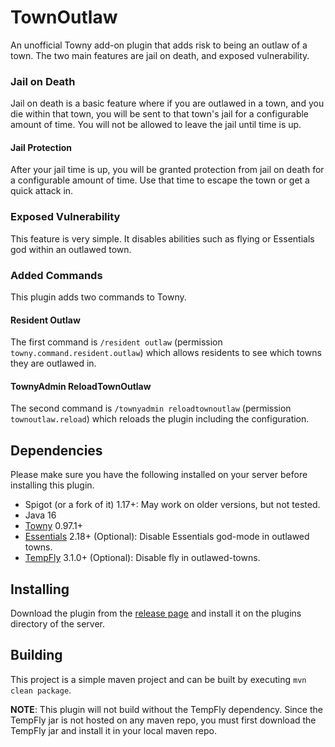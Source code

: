 # TownOutlaw
An unofficial Towny add-on plugin that adds risk to being an outlaw of a town.
The two main features are jail on death, and exposed vulnerability.

### Jail on Death
Jail on death is a basic feature where if you are outlawed in a town, and you die within
that town, you will be sent to that town's jail for a configurable amount of time. You
will not be allowed to leave the jail until time is up. 

#### Jail Protection
After your jail time is up, you will be granted protection from jail on death for a
configurable amount of time. Use that time to escape the town or get a quick attack
in.

### Exposed Vulnerability
This feature is very simple. It disables abilities such as flying or Essentials
god within an outlawed town.

### Added Commands
This plugin adds two commands to Towny.

#### Resident Outlaw
The first command is `/resident outlaw` (permission `towny.command.resident.outlaw`) which allows residents
to see which towns they are outlawed in.

#### TownyAdmin ReloadTownOutlaw
The second command is `/townyadmin reloadtownoutlaw` (permission `townoutlaw.reload`) which reloads
the plugin including the configuration.

## Dependencies
Please make sure you have the following installed on your server before installing
this plugin.
* Spigot (or a fork of it) 1.17+: May work on older versions, but not tested.
* Java 16
* [Towny](https://www.spigotmc.org/resources/towny-advanced.72694/) 0.97.1+
* [Essentials](https://www.spigotmc.org/resources/essentialsx.9089/) 2.18+ (Optional): Disable Essentials god-mode in outlawed towns.
* [TempFly](https://www.spigotmc.org/resources/tempfly.54987/) 3.1.0+ (Optional): Disable fly in outlawed-towns.

## Installing
Download the plugin from the [release page](https://github.com/UrbanMC-Devs/TownOutlaw/releases/latest) and install it on the plugins directory
of the server.

## Building
This project is a simple maven project and can be built by executing `mvn clean package`.

**NOTE**: This plugin will not build without the TempFly dependency. Since the TempFly
jar is not hosted on any maven repo, you must first download the TempFly jar and install
it in your local maven repo.
